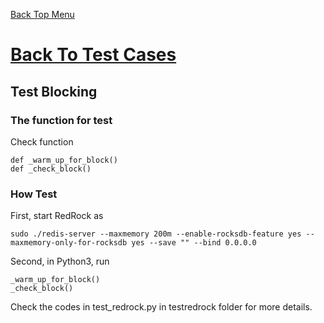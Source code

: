 [Back Top Menu](../README.md) 

# [Back To Test Cases](test_en.md)

## Test Blocking

### The function for test

Check function
```
def _warm_up_for_block()
def _check_block()
```

### How Test
First, start RedRock as
```
sudo ./redis-server --maxmemory 200m --enable-rocksdb-feature yes --maxmemory-only-for-rocksdb yes --save "" --bind 0.0.0.0
```
Second, in Python3, run
```
_warm_up_for_block()
_check_block()
```

Check the codes in test_redrock.py in testredrock folder for more details.